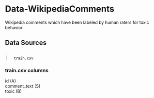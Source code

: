 # Data-WikipediaComments
Wikipedia comments which have been labeled by human raters for toxic behavior.

## Data Sources
```
.
│   train.csv    

```

### train.csv columns
id            (A) <br />
comment_text  (S) <br />
toxic         (B)
